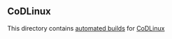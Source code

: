 ## CoDLinux
This directory contains [automated builds](https://github.com/coyoteclan/kazam/actions/workflows/codlinux.yml) for [CoDLinux](https://gitlab.com/kazam0180/codlinux)
